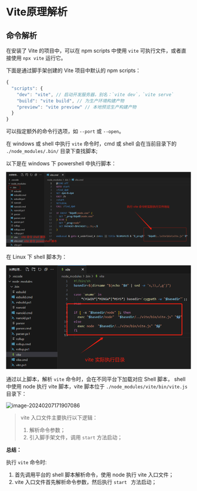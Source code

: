 # **Vite原理解析**



## **命令解析**

在安装了 Vite 的项目中，可以在 npm scripts 中使用 `vite` 可执行文件，或者直接使用 `npx vite` 运行它。

下面是通过脚手架创建的 Vite 项目中默认的 npm scripts：

```js
{
  "scripts": {
    "dev": "vite", // 启动开发服务器，别名：`vite dev`，`vite serve`
    "build": "vite build", // 为生产环境构建产物
    "preview": "vite preview" // 本地预览生产构建产物
  }
}
```

可以指定额外的命令行选项，如 `--port` 或 `--open`。

在 windows 或 shell 中执行 `vite` 命令时，cmd 或 shell 会在当前目录下的 `./node_modules/.bin/` 目录下查找脚本;

以下是在 windows 下 powershell 中执行脚本：

![image-20240207170444318](../images/vite命令位置.png)

在 Linux 下 shell 脚本为：

![image-20240207170711059](../images/vite.png)

通过以上脚本，解析 `vite` 命令时，会在不同平台下加载对应 Shell 脚本， shell 中使用 node 执行 vite 脚本，vite 脚本位于 `./node_modules/vite/bin/vite.js` 目录下：

![image-20240207171907086](C:\Users\wen6.xu\AppData\Roaming\Typora\typora-user-images\image-20240207171907086.png)

> vite 入口文件主要执行以下逻辑：
>
> 1. 解析命令参数；
> 2. 引入脚手架文件，调用 `start` 方法启动；

**总结：**

执行 `vite` 命令时:

1. 首先调用平台的 shell 脚本解析命令，使用 node 执行 vite 入口文件；
2. vite 入口文件首先解析命令参数，然后执行 `start ` 方法启动；





